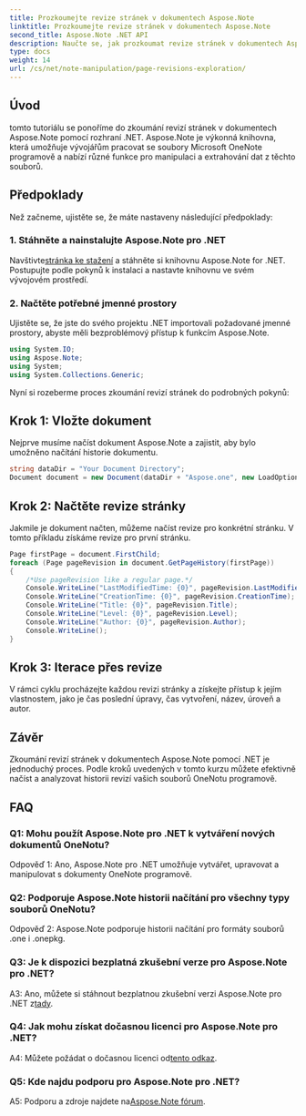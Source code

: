```yaml
---
title: Prozkoumejte revize stránek v dokumentech Aspose.Note
linktitle: Prozkoumejte revize stránek v dokumentech Aspose.Note
second_title: Aspose.Note .NET API
description: Naučte se, jak prozkoumat revize stránek v dokumentech Aspose.Note pomocí .NET frameworku s podrobnými pokyny.
type: docs
weight: 14
url: /cs/net/note-manipulation/page-revisions-exploration/
---
```

## Úvod

tomto tutoriálu se ponoříme do zkoumání revizí stránek v dokumentech Aspose.Note pomocí rozhraní .NET. Aspose.Note je výkonná knihovna, která umožňuje vývojářům pracovat se soubory Microsoft OneNote programově a nabízí různé funkce pro manipulaci a extrahování dat z těchto souborů.

## Předpoklady

Než začneme, ujistěte se, že máte nastaveny následující předpoklady:

### 1. Stáhněte a nainstalujte Aspose.Note pro .NET

 Navštivte[stránka ke stažení](https://releases.aspose.com/note/net/) a stáhněte si knihovnu Aspose.Note for .NET. Postupujte podle pokynů k instalaci a nastavte knihovnu ve svém vývojovém prostředí.

### 2. Načtěte potřebné jmenné prostory

Ujistěte se, že jste do svého projektu .NET importovali požadované jmenné prostory, abyste měli bezproblémový přístup k funkcím Aspose.Note.

```csharp
using System.IO;
using Aspose.Note;
using System;
using System.Collections.Generic;
```

Nyní si rozeberme proces zkoumání revizí stránek do podrobných pokynů:

## Krok 1: Vložte dokument

Nejprve musíme načíst dokument Aspose.Note a zajistit, aby bylo umožněno načítání historie dokumentu.

```csharp
string dataDir = "Your Document Directory";
Document document = new Document(dataDir + "Aspose.one", new LoadOptions { LoadHistory = true });
```

## Krok 2: Načtěte revize stránky

Jakmile je dokument načten, můžeme načíst revize pro konkrétní stránku. V tomto příkladu získáme revize pro první stránku.

```csharp
Page firstPage = document.FirstChild;
foreach (Page pageRevision in document.GetPageHistory(firstPage))
{
    /*Use pageRevision like a regular page.*/
    Console.WriteLine("LastModifiedTime: {0}", pageRevision.LastModifiedTime);
    Console.WriteLine("CreationTime: {0}", pageRevision.CreationTime);
    Console.WriteLine("Title: {0}", pageRevision.Title);
    Console.WriteLine("Level: {0}", pageRevision.Level);
    Console.WriteLine("Author: {0}", pageRevision.Author);
    Console.WriteLine();
}
```

## Krok 3: Iterace přes revize

V rámci cyklu procházejte každou revizi stránky a získejte přístup k jejím vlastnostem, jako je čas poslední úpravy, čas vytvoření, název, úroveň a autor.

## Závěr

Zkoumání revizí stránek v dokumentech Aspose.Note pomocí .NET je jednoduchý proces. Podle kroků uvedených v tomto kurzu můžete efektivně načíst a analyzovat historii revizí vašich souborů OneNotu programově.

## FAQ

### Q1: Mohu použít Aspose.Note pro .NET k vytváření nových dokumentů OneNotu?

Odpověď 1: Ano, Aspose.Note pro .NET umožňuje vytvářet, upravovat a manipulovat s dokumenty OneNote programově.

### Q2: Podporuje Aspose.Note historii načítání pro všechny typy souborů OneNotu?

Odpověď 2: Aspose.Note podporuje historii načítání pro formáty souborů .one i .onepkg.

### Q3: Je k dispozici bezplatná zkušební verze pro Aspose.Note pro .NET?

A3: Ano, můžete si stáhnout bezplatnou zkušební verzi Aspose.Note pro .NET z[tady](https://releases.aspose.com/).

### Q4: Jak mohu získat dočasnou licenci pro Aspose.Note pro .NET?

 A4: Můžete požádat o dočasnou licenci od[tento odkaz](https://purchase.aspose.com/temporary-license/).

### Q5: Kde najdu podporu pro Aspose.Note pro .NET?

 A5: Podporu a zdroje najdete na[Aspose.Note fórum](https://forum.aspose.com/c/note/28).